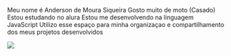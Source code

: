 Meu nome é Anderson de Moura Siqueira
Gosto muito de moto
(Casado)
Estou estudando no alura 
Estou me desenvolvendo na linguagem JavaScript
Utilizo esse espaço para minha organizaçao e compartilhamento dos meus projetos desenvolvidos

![](https://media1.tenor.com/m/YjPBups7H48AAAAC/6m-rain.gif)

